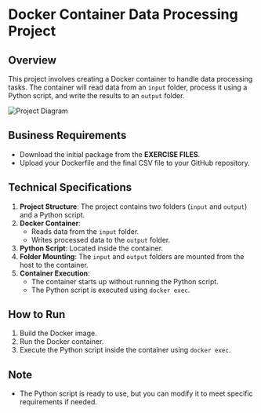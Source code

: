 # Docker Container Data Processing Project

## Overview
This project involves creating a Docker container to handle data processing tasks. The container will read data from an `input` folder, process it using a Python script, and write the results to an `output` folder.

![Project Diagram](https://user-images.githubusercontent.com/108837052/195683771-dee6eafb-d324-4a38-9286-0a766efa2e26.JPG)

## Business Requirements
- Download the initial package from the **EXERCISE FILES**.
- Upload your Dockerfile and the final CSV file to your GitHub repository.

## Technical Specifications
1. **Project Structure**: The project contains two folders (`input` and `output`) and a Python script.
2. **Docker Container**: 
    - Reads data from the `input` folder.
    - Writes processed data to the `output` folder.
3. **Python Script**: Located inside the container.
4. **Folder Mounting**: The `input` and `output` folders are mounted from the host to the container.
5. **Container Execution**: 
    - The container starts up without running the Python script.
    - The Python script is executed using `docker exec`.

## How to Run
1. Build the Docker image.
2. Run the Docker container.
3. Execute the Python script inside the container using `docker exec`.

## Note
- The Python script is ready to use, but you can modify it to meet specific requirements if needed.
